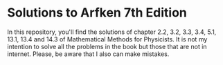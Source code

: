 # Solutions to Arfken 7th Edition
In this repository, you'll find the solutions of chapter 2.2, 3.2, 3.3, 3.4, 5.1, 13.1, 13.4 and 14.3 of Mathematical Methods for Physicists. 
It is not my intention to solve all the problems in the book but those that are not in internet.
Please, be aware that I also can make mistakes.
